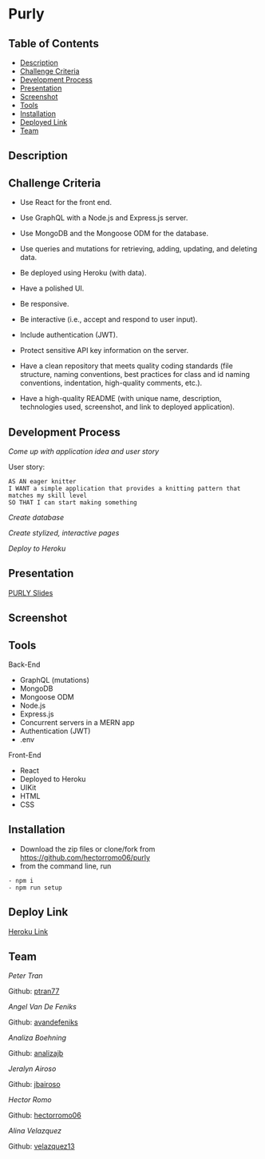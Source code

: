 # Purly
## Table of Contents

- [Description](#description)
- [Challenge Criteria](#challenge-criteria)
- [Development Process](#development-process)
- [Presentation](#presentation)
- [Screenshot](#screenshot)
- [Tools](#tools)
- [Installation](#installation)
- [Deployed Link](#deploy-link)
- [Team](#team)

## Description


## Challenge Criteria

- Use React for the front end.

- Use GraphQL with a Node.js and Express.js server.

- Use MongoDB and the Mongoose ODM for the database.

- Use queries and mutations for retrieving, adding, updating, and deleting data.

- Be deployed using Heroku (with data).

- Have a polished UI.

- Be responsive.

- Be interactive (i.e., accept and respond to user input).

- Include authentication (JWT).

- Protect sensitive API key information on the server.

- Have a clean repository that meets quality coding standards (file structure, naming conventions, best practices for class and id naming conventions, indentation, high-quality comments, etc.).

- Have a high-quality README (with unique name, description, technologies used, screenshot, and link to deployed application).

## Development Process

_Come up with application idea and user story_

User story:

```
AS AN eager knitter
I WANT a simple application that provides a knitting pattern that matches my skill level
SO THAT I can start making something
```

_Create database_

_Create stylized, interactive pages_

_Deploy to Heroku_


## Presentation

[PURLY Slides](https://docs.google.com/presentation/d/15HsNCn22vRGXKbEEwZ-mg9926_xi7uwr/edit?usp=sharing&ouid=114120646631802234048&rtpof=true&sd=true)

## Screenshot


## Tools

Back-End

- GraphQL (mutations)
- MongoDB
- Mongoose ODM
- Node.js
- Express.js
- Concurrent servers in a MERN app
- Authentication (JWT)
- .env

Front-End

- React
- Deployed to Heroku
- UIKit
- HTML
- CSS

## Installation

- Download the zip files or clone/fork from https://github.com/hectorromo06/purly
- from the command line, run

```
- npm i
- npm run setup
```

## Deploy Link

[Heroku Link](https://purly.herokuapp.com/)

## Team

_Peter Tran_

Github: [ptran77](https://github.com/ptran77)

_Angel Van De Feniks_

Github: [avandefeniks](https://github.com/avandefeniks)

_Analiza Boehning_

Github: [analizajb](https://github.com/analizajb)

_Jeralyn Airoso_

Github: [jbairoso](https://github.com/jbairoso)

_Hector Romo_

Github: [hectorromo06](https://github.com/hectorromo06)

_Alina Velazquez_

Github: [velazquez13](https://github.com/velazquez13)